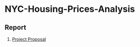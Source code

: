 # NYC-Housing-Prices-Analysis

## Report
1. [Project Proposal](https://github.com/zhuoyingcai/NYC-Housing-Prices-Analysis/blob/master/data-science-proposal.pdf)
